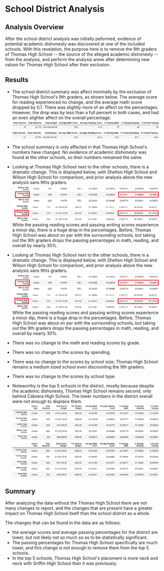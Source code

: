 # School District Analysis

## Analysis Overview
After the school district analysis was initially peformed, evidence of potential academic dishonesty was discovered at one of the included schools. With this revelation, the purpose here is to remove the 9th graders of Thomas High School -- the source of the alleged academic dishonesty -- from the analysis, and perform the analysis anew after determining new values for Thomas High School after their exclusion.

## Results
- The school district summary was affect minimally by the exclusion of Thomas High School's 9th graders, as shown below. The average score for reading experienced no change, and the average math score dropped by 0.1. There was slightly more of an affect on the percentages. However, the drop was by less than a full percent in both cases, and had an even slighter affect on the overall percentage.
![resources/district_summary_Before_Now.png](resources/district_summary_Before_Now.png)

- The school summary is only affected in that Thomas High School's numbers have changed. No evidence of academic dishonesty was found at the other schools, so their numbers remained the same.

- Looking at Thomas High School next to the other schools, there is a dramatic change. This is displayed below, with Shelton High School and Wilson High School for comparison, and prior analysis above the new analysis sans 9ths graders.
![resources/THS_Relative_Before_After.png](resources/THS_Relative_Before_After.png)
While the passing reading scores and passing writing scores experience a minor dip, there is a huge drop in the percentages. Before, Thomas High School was about on par with the surrounding schools, but taking out the 9th graders drops the passing percentages in math, reading, and overall by nearly 30%. 


- Looking at Thomas High School next to the other schools, there is a dramatic change. This is displayed below, with Shelton High School and Wilson High School for comparison, and prior analysis above the new analysis sans 9ths graders.
![resources/THS_Relative_Before_After.png](resources/THS_Relative_Before_After.png)
While the passing reading scores and passing writing scores experience a minor dip, there is a huge drop in the percentages. Before, Thomas High School was about on par with the surrounding schools, but taking out the 9th graders drops the passing percentages in math, reading, and overall by nearly 30%. 
- There was no change to the math and reading scores by grade.

- There was no change to the scores by spending.

- There was no change to the scores by school size; Thomas High School remains a medium sized school even discounting the 9th graders.

- There was no change to the scores by school type.

- Noteworthy is the top 5 schools in the district, mostly because despite the academic dishonesty, Thomas High School remains second, only behind Cabrera High School. The lower numbers in the district overall were not enough to displace them.
![resources/Top5_Before_After.png](resources/Top5_Before_After.png)

## Summary
After analyzing the data without the Thomas High School there are not many changes to report, and the changes that are present have a greater impact on Thomas High School itself than the school district as a whole.

The changes that can be found in the data are as follows: 
- the average scores and average passing percentages for the district are lower, but not likely not so much so as to be statistically significant.
- The passing percentages for Thomas High School specifically are much lower, and this change is not enough to remove them from the top 5 schools.
- In the top 5 schools, Thomas High School's placement is more neck and neck with Griffin High School than it was previously.

